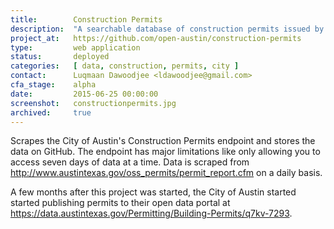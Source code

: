 ```yaml
---
title:        Construction Permits
description:  "A searchable database of construction permits issued by the City of Austin since 1980"
project_at:   https://github.com/open-austin/construction-permits
type:         web application
status:       deployed
categories:   [ data, construction, permits, city ]
contact:      Luqmaan Dawoodjee <ldawoodjee@gmail.com>
cfa_stage:    alpha
date:         2015-06-25 00:00:00
screenshot:   constructionpermits.jpg
archived:     true
---
```


Scrapes the City of Austin's Construction Permits endpoint and stores the data on GitHub. The endpoint has major limitations like only allowing you to access seven days of data at a time. Data is scraped from http://www.austintexas.gov/oss_permits/permit_report.cfm on a daily basis.

A few months after this project was started, the City of Austin started  started publishing permits to their open data portal at https://data.austintexas.gov/Permitting/Building-Permits/q7kv-7293.
